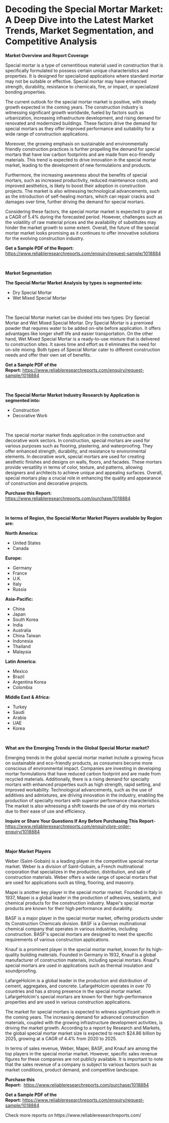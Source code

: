 <p><h1>Decoding the Special Mortar Market: A Deep Dive into the Latest Market Trends, Market Segmentation, and Competitive Analysis</h1></p><p><strong>Market Overview and Report Coverage</strong></p>
<p><p>Special mortar is a type of cementitious material used in construction that is specifically formulated to possess certain unique characteristics and properties. It is designed for specialized applications where standard mortar may not be suitable or effective. Special mortar may have enhanced strength, durability, resistance to chemicals, fire, or impact, or specialized bonding properties.</p><p>The current outlook for the special mortar market is positive, with steady growth expected in the coming years. The construction industry is witnessing significant growth worldwide, fueled by factors such as urbanization, increasing infrastructure development, and rising demand for renovated and modernized buildings. These factors drive the demand for special mortars as they offer improved performance and suitability for a wide range of construction applications.</p><p>Moreover, the growing emphasis on sustainable and environmentally friendly construction practices is further propelling the demand for special mortars that have low carbon footprints and are made from eco-friendly materials. This trend is expected to drive innovation in the special mortar market, leading to the development of new formulations and products.</p><p>Furthermore, the increasing awareness about the benefits of special mortars, such as increased productivity, reduced maintenance costs, and improved aesthetics, is likely to boost their adoption in construction projects. The market is also witnessing technological advancements, such as the introduction of self-healing mortars, which can repair cracks and damages over time, further driving the demand for special mortars.</p><p>Considering these factors, the special mortar market is expected to grow at a CAGR of 5.4% during the forecasted period. However, challenges such as the volatility of raw material prices and the availability of substitutes may hinder the market growth to some extent. Overall, the future of the special mortar market looks promising as it continues to offer innovative solutions for the evolving construction industry.</p></p>
<p><strong>Get a Sample PDF of the Report:</strong> <a href="https://www.reliableresearchreports.com/enquiry/request-sample/1018884">https://www.reliableresearchreports.com/enquiry/request-sample/1018884</a></p>
<p>&nbsp;</p>
<p><strong>Market Segmentation</strong></p>
<p><strong>The Special Mortar Market Analysis by types is segmented into:</strong></p>
<p><ul><li>Dry Special Mortar</li><li>Wet Mixed Special Mortar</li></ul></p>
<p>&nbsp;</p>
<p><p>The Special Mortar market can be divided into two types: Dry Special Mortar and Wet Mixed Special Mortar. Dry Special Mortar is a premixed powder that requires water to be added on-site before application. It offers advantages like longer shelf life and easier transportation. On the other hand, Wet Mixed Special Mortar is a ready-to-use mixture that is delivered to construction sites. It saves time and effort as it eliminates the need for on-site mixing. Both types of Special Mortar cater to different construction needs and offer their own set of benefits.</p></p>
<p><strong>Get a Sample PDF of the Report:</strong>&nbsp;<a href="https://www.reliableresearchreports.com/enquiry/request-sample/1018884">https://www.reliableresearchreports.com/enquiry/request-sample/1018884</a></p>
<p>&nbsp;</p>
<p><strong>The Special Mortar Market Industry Research by Application is segmented into:</strong></p>
<p><ul><li>Construction</li><li>Decorative Work</li></ul></p>
<p>&nbsp;</p>
<p><p>The special mortar market finds application in the construction and decorative work sectors. In construction, special mortars are used for various purposes such as flooring, plastering, and waterproofing. They offer enhanced strength, durability, and resistance to environmental elements. In decorative work, special mortars are used for creating aesthetic finishes and designs on walls, floors, and facades. These mortars provide versatility in terms of color, texture, and patterns, allowing designers and architects to achieve unique and appealing surfaces. Overall, special mortars play a crucial role in enhancing the quality and appearance of construction and decorative projects.</p></p>
<p><strong>Purchase this Report:</strong>&nbsp; <a href="https://www.reliableresearchreports.com/purchase/1018884">https://www.reliableresearchreports.com/purchase/1018884</a></p>
<p>&nbsp;</p>
<p><strong>In terms of Region, the Special Mortar Market Players available by Region are:</strong></p>
<p>
    <p> <strong> North America: </strong>
        <ul>
            <li>United States</li>
            <li>Canada</li>
        </ul>
        </p> 
    <p> <strong> Europe: </strong>
        <ul>
            <li>Germany</li>
            <li>France</li>
            <li>U.K.</li>
            <li>Italy</li>
            <li>Russia</li>
        </ul>
        </p> 
    <p> <strong> Asia-Pacific: </strong>
        <ul>
            <li>China</li>
            <li>Japan</li>
            <li>South Korea</li>
            <li>India</li>
            <li>Australia</li>
            <li>China Taiwan</li>
            <li>Indonesia</li>
            <li>Thailand</li>
            <li>Malaysia</li>
        </ul>
        </p> 
    <p> <strong> Latin America: </strong>
        <ul>
            <li>Mexico</li>
            <li>Brazil</li>
            <li>Argentina Korea</li>
            <li>Colombia</li>
        </ul>
        </p> 
    <p> <strong> Middle East & Africa: </strong>
        <ul>
            <li>Turkey</li>
            <li>Saudi</li>
            <li>Arabia</li>
            <li>UAE</li>
            <li>Korea</li>
        </ul>
    </p>
    </p>
<p>&nbsp;</p>
<p><strong>What are the Emerging Trends in the Global Special Mortar market?</strong></p>
<p><p>Emerging trends in the global special mortar market include a growing focus on sustainable and eco-friendly products, as consumers become more conscious of environmental impact. Companies are investing in developing mortar formulations that have reduced carbon footprint and are made from recycled materials. Additionally, there is a rising demand for specialty mortars with enhanced properties such as high strength, rapid setting, and improved workability. Technological advancements, such as the use of additives and admixtures, are driving innovation in the industry, enabling the production of specialty mortars with superior performance characteristics. The market is also witnessing a shift towards the use of dry mix mortars due to their ease of use and efficiency.</p></p>
<p><strong>Inquire or Share Your Questions If Any Before Purchasing This Report</strong>- <a href="https://www.reliableresearchreports.com/enquiry/pre-order-enquiry/1018884">https://www.reliableresearchreports.com/enquiry/pre-order-enquiry/1018884</a></p>
<p>&nbsp;</p>
<p><strong>Major Market Players</strong></p>
<p><p>Weber (Saint-Gobain) is a leading player in the competitive special mortar market. Weber is a division of Saint-Gobain, a French multinational corporation that specializes in the production, distribution, and sale of construction materials. Weber offers a wide range of special mortars that are used for applications such as tiling, flooring, and masonry. </p><p>Mapei is another key player in the special mortar market. Founded in Italy in 1937, Mapei is a global leader in the production of adhesives, sealants, and chemical products for the construction industry. Mapei's special mortar products are known for their high performance and durability.</p><p>BASF is a major player in the special mortar market, offering products under its Construction Chemicals division. BASF is a German multinational chemical company that operates in various industries, including construction. BASF's special mortars are designed to meet the specific requirements of various construction applications.</p><p>Knauf is a prominent player in the special mortar market, known for its high-quality building materials. Founded in Germany in 1932, Knauf is a global manufacturer of construction materials, including special mortars. Knauf's special mortars are used in applications such as thermal insulation and soundproofing.</p><p>LafargeHolcim is a global leader in the production and distribution of cement, aggregates, and concrete. LafargeHolcim operates in over 70 countries and has a strong presence in the special mortar market. LafargeHolcim's special mortars are known for their high-performance properties and are used in various construction applications.</p><p>The market for special mortars is expected to witness significant growth in the coming years. The increasing demand for advanced construction materials, coupled with the growing infrastructure development activities, is driving the market growth. According to a report by Research and Markets, the global special mortar market size is expected to reach $24.86 billion by 2025, growing at a CAGR of 4.4% from 2020 to 2025.</p><p>In terms of sales revenue, Weber, Mapei, BASF, and Knauf are among the top players in the special mortar market. However, specific sales revenue figures for these companies are not publicly available. It is important to note that the sales revenue of a company is subject to various factors such as market conditions, product demand, and competitive landscape.</p></p>
<p><strong>Purchase this Report:</strong>&nbsp;&nbsp;<a href="https://www.reliableresearchreports.com/purchase/1018884">https://www.reliableresearchreports.com/purchase/1018884</a></p>
<p></p>
<p><strong>Get a Sample PDF of the Report:</strong>&nbsp;<a href="https://www.reliableresearchreports.com/enquiry/request-sample/1018884">https://www.reliableresearchreports.com/enquiry/request-sample/1018884</a></p>
<p>Check more reports on https://www.reliableresearchreports.com/</p>